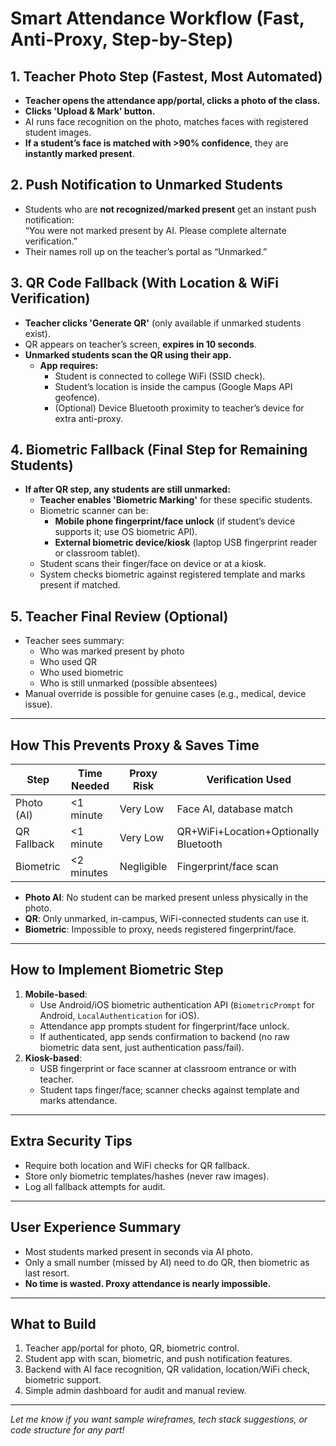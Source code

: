 # Smart Attendance Workflow (Fast, Anti-Proxy, Step-by-Step)

## 1. Teacher Photo Step (Fastest, Most Automated)
- **Teacher opens the attendance app/portal, clicks a photo of the class.**
- **Clicks 'Upload & Mark' button.**
- AI runs face recognition on the photo, matches faces with registered student images.
- **If a student’s face is matched with >90% confidence**, they are **instantly marked present**.

## 2. Push Notification to Unmarked Students
- Students who are **not recognized/marked present** get an instant push notification:  
  “You were not marked present by AI. Please complete alternate verification.”
- Their names roll up on the teacher’s portal as “Unmarked.”

## 3. QR Code Fallback (With Location & WiFi Verification)
- **Teacher clicks 'Generate QR'** (only available if unmarked students exist).
- QR appears on teacher’s screen, **expires in 10 seconds**.
- **Unmarked students scan the QR using their app.**
    - **App requires:**
        - Student is connected to college WiFi (SSID check).
        - Student’s location is inside the campus (Google Maps API geofence).
        - (Optional) Device Bluetooth proximity to teacher’s device for extra anti-proxy.

## 4. Biometric Fallback (Final Step for Remaining Students)
- **If after QR step, any students are still unmarked:**
    - **Teacher enables 'Biometric Marking'** for these specific students.
    - Biometric scanner can be:
        - **Mobile phone fingerprint/face unlock** (if student’s device supports it; use OS biometric API).
        - **External biometric device/kiosk** (laptop USB fingerprint reader or classroom tablet).
    - Student scans their finger/face on device or at a kiosk.
    - System checks biometric against registered template and marks present if matched.

## 5. Teacher Final Review (Optional)
- Teacher sees summary:  
    - Who was marked present by photo  
    - Who used QR  
    - Who used biometric  
    - Who is still unmarked (possible absentees)
- Manual override is possible for genuine cases (e.g., medical, device issue).

---

## **How This Prevents Proxy & Saves Time**
| Step         | Time Needed | Proxy Risk | Verification Used           |
|--------------|-------------|------------|-----------------------------|
| Photo (AI)   | <1 minute   | Very Low   | Face AI, database match     |
| QR Fallback  | <1 minute   | Very Low   | QR+WiFi+Location+Optionally Bluetooth |
| Biometric    | <2 minutes  | Negligible | Fingerprint/face scan       |

- **Photo AI**: No student can be marked present unless physically in the photo.
- **QR**: Only unmarked, in-campus, WiFi-connected students can use it.
- **Biometric**: Impossible to proxy, needs registered fingerprint/face.

---

## **How to Implement Biometric Step**
1. **Mobile-based**:  
    - Use Android/iOS biometric authentication API (`BiometricPrompt` for Android, `LocalAuthentication` for iOS).
    - Attendance app prompts student for fingerprint/face unlock.
    - If authenticated, app sends confirmation to backend (no raw biometric data sent, just authentication pass/fail).
2. **Kiosk-based**:  
    - USB fingerprint or face scanner at classroom entrance or with teacher.
    - Student taps finger/face; scanner checks against template and marks attendance.

---

## **Extra Security Tips**
- Require both location and WiFi checks for QR fallback.
- Store only biometric templates/hashes (never raw images).
- Log all fallback attempts for audit.

---

## **User Experience Summary**
- Most students marked present in seconds via AI photo.
- Only a small number (missed by AI) need to do QR, then biometric as last resort.
- **No time is wasted. Proxy attendance is nearly impossible.**

---

## **What to Build**
1. Teacher app/portal for photo, QR, biometric control.
2. Student app with scan, biometric, and push notification features.
3. Backend with AI face recognition, QR validation, location/WiFi check, biometric support.
4. Simple admin dashboard for audit and manual review.

---

*Let me know if you want sample wireframes, tech stack suggestions, or code structure for any part!*
